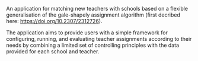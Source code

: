 An application for matching new teachers with schools based on a flexible generalisation of the gale-shapely assignment algorithm (first decribed here: https://doi.org/10.2307/2312726).

The application aims to provide users with a simple framework for configuring, running, and evaluating teacher assignments according to their needs by combining a limited set of controlling principles with the data provided for each school and teacher.